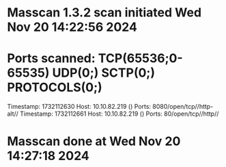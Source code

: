 # Masscan 1.3.2 scan initiated Wed Nov 20 14:22:56 2024
# Ports scanned: TCP(65536;0-65535) UDP(0;) SCTP(0;) PROTOCOLS(0;)
Timestamp: 1732112630	Host: 10.10.82.219 ()	Ports: 8080/open/tcp//http-alt//
Timestamp: 1732112661	Host: 10.10.82.219 ()	Ports: 80/open/tcp//http//
# Masscan done at Wed Nov 20 14:27:18 2024
